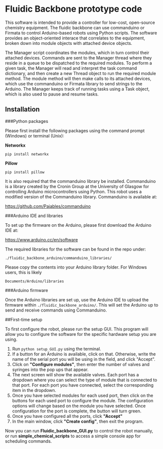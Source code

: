 # Fluidic Backbone prototype code
This software is intended to provide a controller for low-cost, open-source chemistry equipment. The fluidic backbone can use commanduino or Firmata to control Arduino-based robots using Python scripts. The software provides an object-oriented interace that correlates to the equipment, broken down into module objects with attached device objects. 

The Manager script coordinates the modules, which in turn control their attached devices. Commands are sent to the Manager thread where they reside in a queue to be dispatched to the required modules. To perform a given task, the Manager will read and interpret the task command dictionary, and then create a new Thread object to run the required module method. The module method will then make calls to its attached devices, which use the commanduino or Firmata library to send strings to the Arduino. The Manager keeps track of running tasks using a Task object, which is also used to pause and resume tasks. 

## Installation

###Python packages

Please first install the following packages using the command prompt (Windows) or terminal (Unix):

**Networkx**

```pip install networkx```

**Pillow**

```pip install pillow```

It is also required that the commanduino library be installed. Commanduino is a library created by the Cronin Group at the University of Glasgow for controlling Arduino microcontrollers using Python. This robot uses a modified version of the Commanduino library. Commanduino is available at:

https://github.com/Pajables/commanduino

###Arduino IDE and libraries

To set up the firmware on the Arduino, please first download the Arduino IDE at:

https://www.arduino.cc/en/software

The required libraries for the software can be found in the repo under: 

`./fluidic_backbone_arduino/commanduino_libraries/`

Please copy the contents into your Arduino library folder. For Windows users, this is likely 

`Documents/Arduino/libraries`

###Arduino firmware

Once the Arduino libraries are set up, use the Arduino IDE to upload the firmware within `./fluidic_backbone_arduino/`. This will set the Arduino up to send and receive commands using Commanduino. 

##First-time setup

To first configure the robot, please run the setup GUI. This program will allow you to configure the software for the specific hardware setup you are using.

1. Run `python setup_GUI.py` using the terminal.
2. If a button for an Arduino is available, click on that. Otherwise, write the name of the serial port you will be using in the field, and click "Accept".
3. Click on **"Configure modules"**, then enter the number of valves and syringes into the pop ups that appear.
4. The next screen will show the available valves. Each port has a dropdown where you can select the type of module that is connected to that port. For each port you have connected, select the corresponding item in the dropdown.
5. Once you have selected modules for each used port, then click on the buttons for each used port to configure the module. The configuration options will change based on the module you have selected. Once configuration for the port is complete, the button will turn green.
6. Once you have configured all the ports, click **"Accept"**
7. In the main window, click **"Create config"**, then exit the program.

Now you can run **Fluidic_backbone_GUI.py** to control the robot manually, or run **simple_chemical_scripts** to access a simple console app for scheduling commands.

